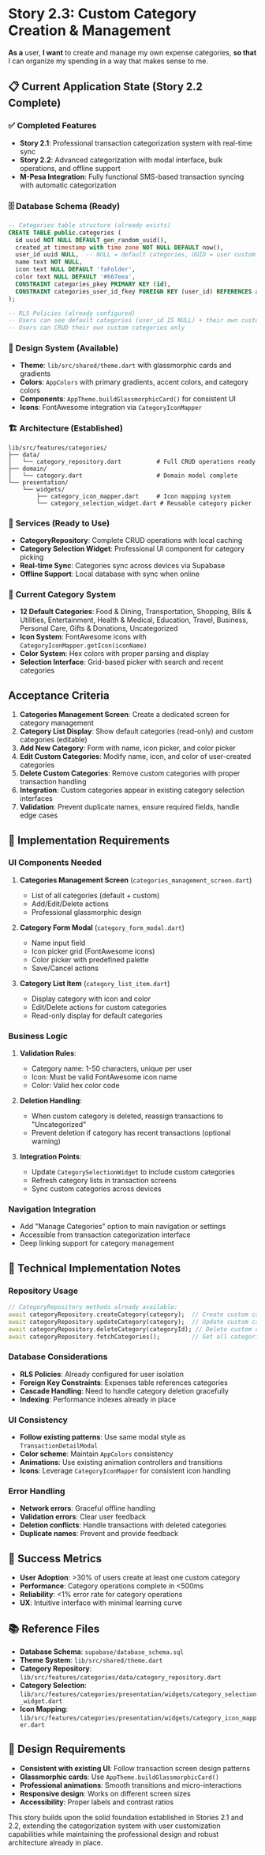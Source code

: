 # Story 2.3: Custom Category Creation & Management

**As a** user,
**I want** to create and manage my own expense categories,
**so that** I can organize my spending in a way that makes sense to me.

## 📋 **Current Application State (Story 2.2 Complete)**

### ✅ **Completed Features**
- **Story 2.1**: Professional transaction categorization system with real-time sync
- **Story 2.2**: Advanced categorization with modal interface, bulk operations, and offline support
- **M-Pesa Integration**: Fully functional SMS-based transaction syncing with automatic categorization

### 🗄️ **Database Schema (Ready)**
```sql
-- Categories table structure (already exists)
CREATE TABLE public.categories (
  id uuid NOT NULL DEFAULT gen_random_uuid(),
  created_at timestamp with time zone NOT NULL DEFAULT now(),
  user_id uuid NULL,  -- NULL = default categories, UUID = user custom categories
  name text NOT NULL,
  icon text NULL DEFAULT 'faFolder',
  color text NULL DEFAULT '#667eea',
  CONSTRAINT categories_pkey PRIMARY KEY (id),
  CONSTRAINT categories_user_id_fkey FOREIGN KEY (user_id) REFERENCES auth.users(id) ON DELETE CASCADE
);

-- RLS Policies (already configured)
-- Users can see default categories (user_id IS NULL) + their own custom categories
-- Users can CRUD their own custom categories only
```

### 🎨 **Design System (Available)**
- **Theme**: `lib/src/shared/theme.dart` with glassmorphic cards and gradients
- **Colors**: `AppColors` with primary gradients, accent colors, and category colors
- **Components**: `AppTheme.buildGlassmorphicCard()` for consistent UI
- **Icons**: FontAwesome integration via `CategoryIconMapper`

### 🏗️ **Architecture (Established)**
```
lib/src/features/categories/
├── data/
│   └── category_repository.dart          # Full CRUD operations ready
├── domain/
│   └── category.dart                     # Domain model complete
└── presentation/
    └── widgets/
        ├── category_icon_mapper.dart     # Icon mapping system
        └── category_selection_widget.dart # Reusable category picker
```

### 🔧 **Services (Ready to Use)**
- **CategoryRepository**: Complete CRUD operations with local caching
- **Category Selection Widget**: Professional UI component for category picking
- **Real-time Sync**: Categories sync across devices via Supabase
- **Offline Support**: Local database with sync when online

### 📱 **Current Category System**
- **12 Default Categories**: Food & Dining, Transportation, Shopping, Bills & Utilities, Entertainment, Health & Medical, Education, Travel, Business, Personal Care, Gifts & Donations, Uncategorized
- **Icon System**: FontAwesome icons with `CategoryIconMapper.getIcon(iconName)`
- **Color System**: Hex colors with proper parsing and display
- **Selection Interface**: Grid-based picker with search and recent categories

## Acceptance Criteria

1. **Categories Management Screen**: Create a dedicated screen for category management
2. **Category List Display**: Show default categories (read-only) and custom categories (editable)
3. **Add New Category**: Form with name, icon picker, and color picker
4. **Edit Custom Categories**: Modify name, icon, and color of user-created categories
5. **Delete Custom Categories**: Remove custom categories with proper transaction handling
6. **Integration**: Custom categories appear in existing category selection interfaces
7. **Validation**: Prevent duplicate names, ensure required fields, handle edge cases

## 🎯 **Implementation Requirements**

### **UI Components Needed**
1. **Categories Management Screen** (`categories_management_screen.dart`)
   - List of all categories (default + custom)
   - Add/Edit/Delete actions
   - Professional glassmorphic design

2. **Category Form Modal** (`category_form_modal.dart`)
   - Name input field
   - Icon picker grid (FontAwesome icons)
   - Color picker with predefined palette
   - Save/Cancel actions

3. **Category List Item** (`category_list_item.dart`)
   - Display category with icon and color
   - Edit/Delete actions for custom categories
   - Read-only display for default categories

### **Business Logic**
1. **Validation Rules**:
   - Category name: 1-50 characters, unique per user
   - Icon: Must be valid FontAwesome icon name
   - Color: Valid hex color code

2. **Deletion Handling**:
   - When custom category is deleted, reassign transactions to "Uncategorized"
   - Prevent deletion if category has recent transactions (optional warning)

3. **Integration Points**:
   - Update `CategorySelectionWidget` to include custom categories
   - Refresh category lists in transaction screens
   - Sync custom categories across devices

### **Navigation Integration**
- Add "Manage Categories" option to main navigation or settings
- Accessible from transaction categorization interface
- Deep linking support for category management

## 🔧 **Technical Implementation Notes**

### **Repository Usage**
```dart
// CategoryRepository methods already available:
await categoryRepository.createCategory(category);  // Create custom category
await categoryRepository.updateCategory(category);  // Update custom category
await categoryRepository.deleteCategory(categoryId); // Delete custom category
await categoryRepository.fetchCategories();         // Get all categories (default + custom)
```

### **Database Considerations**
- **RLS Policies**: Already configured for user isolation
- **Foreign Key Constraints**: Expenses table references categories
- **Cascade Handling**: Need to handle category deletion gracefully
- **Indexing**: Performance indexes already in place

### **UI Consistency**
- **Follow existing patterns**: Use same modal style as `TransactionDetailModal`
- **Color scheme**: Maintain `AppColors` consistency
- **Animations**: Use existing animation controllers and transitions
- **Icons**: Leverage `CategoryIconMapper` for consistent icon handling

### **Error Handling**
- **Network errors**: Graceful offline handling
- **Validation errors**: Clear user feedback
- **Deletion conflicts**: Handle transactions with deleted categories
- **Duplicate names**: Prevent and provide feedback

## 🚀 **Success Metrics**
- **User Adoption**: >30% of users create at least one custom category
- **Performance**: Category operations complete in <500ms
- **Reliability**: <1% error rate for category operations
- **UX**: Intuitive interface with minimal learning curve

## 📚 **Reference Files**
- **Database Schema**: `supabase/database_schema.sql`
- **Theme System**: `lib/src/shared/theme.dart`
- **Category Repository**: `lib/src/features/categories/data/category_repository.dart`
- **Category Selection**: `lib/src/features/categories/presentation/widgets/category_selection_widget.dart`
- **Icon Mapping**: `lib/src/features/categories/presentation/widgets/category_icon_mapper.dart`

## 🎨 **Design Requirements**
- **Consistent with existing UI**: Follow transaction screen design patterns
- **Glassmorphic cards**: Use `AppTheme.buildGlassmorphicCard()`
- **Professional animations**: Smooth transitions and micro-interactions
- **Responsive design**: Works on different screen sizes
- **Accessibility**: Proper labels and contrast ratios

This story builds upon the solid foundation established in Stories 2.1 and 2.2, extending the categorization system with user customization capabilities while maintaining the professional design and robust architecture already in place.

